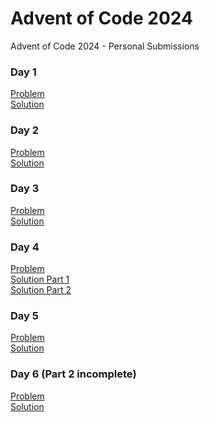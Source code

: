 # Advent of Code 2024 
Advent of Code 2024 - Personal Submissions

### Day 1
[Problem](day_1/problem) <br/>
[Solution](day_1/day_1.py)

### Day 2
[Problem](day_2/problem) <br/>
[Solution](day_2/day_2.py)

### Day 3
[Problem](day_3/problem) <br/>
[Solution](day_3/day_3.py)

### Day 4
[Problem](day_4/problem) <br/>
[Solution Part 1](day_4/day_4_part_1.py) <br/>
[Solution Part 2](day_4/day_4_part_2.py)

### Day 5
[Problem](day_5/problem) <br/>
[Solution](day_5/day_5.py)

### Day 6 (Part 2 incomplete)
[Problem](day_6/problem) <br/>
[Solution](day_6/day_6.py)

